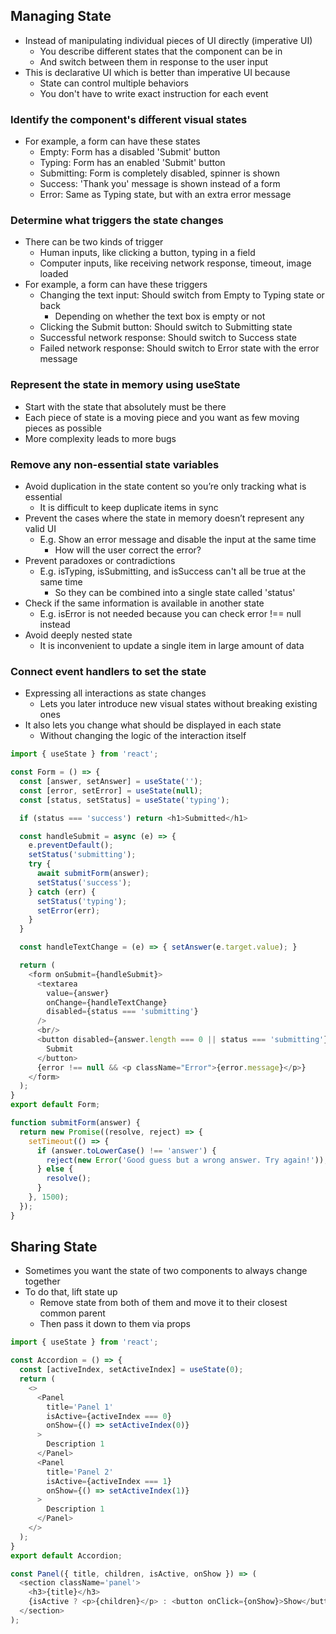 ## Managing State
- Instead of manipulating individual pieces of UI directly (imperative UI)
  - You describe different states that the component can be in
  - And switch between them in response to the user input
- This is declarative UI which is better than imperative UI because
  - State can control multiple behaviors
  - You don't have to write exact instruction for each event

### Identify the component's different visual states
- For example, a form can have these states
  - Empty: Form has a disabled 'Submit' button
  - Typing: Form has an enabled 'Submit' button
  - Submitting: Form is completely disabled, spinner is shown
  - Success: 'Thank you' message is shown instead of a form
  - Error: Same as Typing state, but with an extra error message

### Determine what triggers the state changes
- There can be two kinds of trigger
  - Human inputs, like clicking a button, typing in a field
  - Computer inputs, like receiving network response, timeout, image loaded
- For example, a form can have these triggers
  - Changing the text input: Should switch from Empty to Typing state or back
    - Depending on whether the text box is empty or not
  - Clicking the Submit button: Should switch to Submitting state
  - Successful network response: Should switch to Success state
  - Failed network response: Should switch to Error state with the error message

### Represent the state in memory using useState
- Start with the state that absolutely must be there
- Each piece of state is a moving piece and you want as few moving pieces as possible
- More complexity leads to more bugs

### Remove any non-essential state variables
- Avoid duplication in the state content so you’re only tracking what is essential
  - It is difficult to keep duplicate items in sync
- Prevent the cases where the state in memory doesn’t represent any valid UI
  - E.g. Show an error message and disable the input at the same time
    - How will the user correct the error?
- Prevent paradoxes or contradictions
  - E.g. isTyping, isSubmitting, and isSuccess can't all be true at the same time
    - So they can be combined into a single state called 'status'
- Check if the same information is available in another state
  - E.g. isError is not needed because you can check error !== null instead
- Avoid deeply nested state
  - It is inconvenient to update a single item in large amount of data

### Connect event handlers to set the state
- Expressing all interactions as state changes
  - Lets you later introduce new visual states without breaking existing ones
- It also lets you change what should be displayed in each state
  - Without changing the logic of the interaction itself

```js
import { useState } from 'react';

const Form = () => {
  const [answer, setAnswer] = useState('');
  const [error, setError] = useState(null);
  const [status, setStatus] = useState('typing');

  if (status === 'success') return <h1>Submitted</h1>

  const handleSubmit = async (e) => {
    e.preventDefault();
    setStatus('submitting');
    try {
      await submitForm(answer);
      setStatus('success');
    } catch (err) {
      setStatus('typing');
      setError(err);
    }
  }

  const handleTextChange = (e) => { setAnswer(e.target.value); }

  return (
    <form onSubmit={handleSubmit}>
      <textarea
        value={answer}
        onChange={handleTextChange}
        disabled={status === 'submitting'}
      />
      <br/>
      <button disabled={answer.length === 0 || status === 'submitting'}>
        Submit
      </button>
      {error !== null && <p className="Error">{error.message}</p>}
    </form>
  );
}
export default Form;

function submitForm(answer) {
  return new Promise((resolve, reject) => {
    setTimeout(() => {
      if (answer.toLowerCase() !== 'answer') {
        reject(new Error('Good guess but a wrong answer. Try again!'));
      } else {
        resolve();
      }
    }, 1500);
  });
}
```

## Sharing State
- Sometimes you want the state of two components to always change together
- To do that, lift state up
  - Remove state from both of them and move it to their closest common parent
  - Then pass it down to them via props

```js
import { useState } from 'react';

const Accordion = () => {
  const [activeIndex, setActiveIndex] = useState(0);
  return (
    <>
      <Panel
        title='Panel 1'
        isActive={activeIndex === 0}
        onShow={() => setActiveIndex(0)}
      >
        Description 1
      </Panel>
      <Panel
        title='Panel 2'
        isActive={activeIndex === 1}
        onShow={() => setActiveIndex(1)}
      >
        Description 1
      </Panel>
    </>
  );
}
export default Accordion;

const Panel({ title, children, isActive, onShow }) => (
  <section className='panel'>
    <h3>{title}</h3>
    {isActive ? <p>{children}</p> : <button onClick={onShow}>Show</button>}
  </section>
);
```
